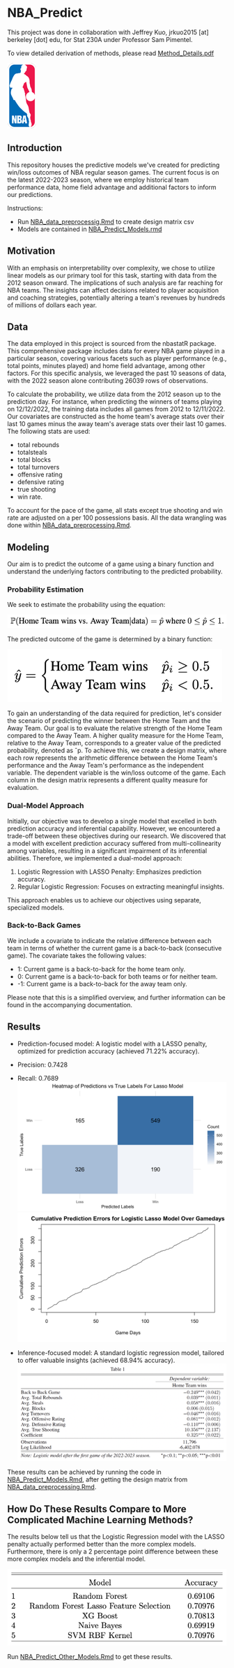 # NBA_Predict

This project was done in collaboration with Jeffrey Kuo, jrkuo2015 [at] berkeley [dot] edu, for Stat 230A under Professor Sam Pimentel.

To view detailed derivation of methods, please read [Method_Details.pdf](https://github.com/Ttantivi/NBA_Predict/blob/main/Method_Details.pdf)

![NBA Logo](./Images/nba_logo_small.png)

## Introduction

This repository houses the predictive models we've created for predicting win/loss outcomes of NBA regular season games. The current focus is on the latest 2022-2023 season, where we employ historical team performance data, home field advantage and additional factors to inform our predictions.

Instructions: 
* Run [NBA_data_preprocessig.Rmd](https://github.com/Ttantivi/NBA_Predict/blob/main/NBA_data_preprocessing.Rmd) to create design matrix csv
* Models are contained in [NBA_Predict_Models.rmd](https://github.com/Ttantivi/NBA_Predict/blob/main/NBA_Predict_Models.Rmd)

## Motivation

With an emphasis on interpretability over complexity, we chose to utilize linear models as our primary tool for this task, starting with data from the 2012 season onward. The implications of such analysis are far reaching for NBA teams. The insights can affect decisions related to player acquisition and coaching strategies, potentially altering a team's revenues by hundreds of millions of dollars each year.

## Data

The data employed in this project is sourced from the nbastatR package. This comprehensive package includes data for every NBA game played in a particular season, covering various facets such as player performance (e.g., total points, minutes played) and home field advantage, among other factors. For this specific analysis, we leveraged the past 10 seasons of data, with the 2022 season alone contributing 26039 rows of observations.

To calculate the probability, we utilize data from the 2012 season up to the prediction day. For instance, when predicting the winners of teams playing on 12/12/2022, the training data includes all games from 2012 to 12/11/2022. Our covariates are constructed as the home team's average stats over their last 10 games minus the away team's average stats over their last 10 games. The following stats are used: 
* total rebounds
* totalsteals
* total blocks
* total turnovers
* offensive rating
* defensive rating
* true shooting
* win rate. 

To account for the pace of the game, all stats except true shooting and win rate are adjusted on a per 100 possessions basis. All the data wrangling was done within [NBA_data_preprocessing.Rmd](https://github.com/Ttantivi/NBA_Predict/blob/main/NBA_data_preprocessing.Rmd).

## Modeling
Our aim is to predict the outcome of a game using a binary function and understand the underlying factors contributing to the predicted probability.

### Probability Estimation

We seek to estimate the probability using the equation:

![Equation 1](./Images/equation_1.png)

The predicted outcome of the game is determined by a binary function:

![Equation 2](./Images/equation_2.png)

To gain an understanding of the data required for prediction, let's consider the scenario of predicting the winner between the Home Team and the Away Team. Our goal is to evaluate the relative strength of the Home Team compared to the Away Team. A higher quality measure for the Home Team, relative to the Away Team, corresponds to a greater value of the predicted probability, denoted as ˆp. To achieve this, we create a design matrix, where each row represents the arithmetic difference between the Home Team's performance and the Away Team's performance as the independent variable. The dependent variable is the win/loss outcome of the game. Each column in the design matrix represents a different quality measure for evaluation.

### Dual-Model Approach

Initially, our objective was to develop a single model that excelled in both prediction accuracy and inferential capability. However, we encountered a trade-off between these objectives during our research. We discovered that a model with excellent prediction accuracy suffered from multi-collinearity among variables, resulting in a significant impairment of its inferential abilities. Therefore, we implemented a dual-model approach:

1. Logistic Regression with LASSO Penalty: Emphasizes prediction accuracy.
2. Regular Logistic Regression: Focuses on extracting meaningful insights.

This approach enables us to achieve our objectives using separate, specialized models.

### Back-to-Back Games

We include a covariate to indicate the relative difference between each team in terms of whether the current game is a back-to-back (consecutive game). The covariate takes the following values:
- 1: Current game is a back-to-back for the home team only.
- 0: Current game is a back-to-back for both teams or for neither team.
- -1: Current game is a back-to-back for the away team only.

Please note that this is a simplified overview, and further information can be found in the accompanying documentation.

## Results
* Prediction-focused model: A logistic model with a LASSO penalty, optimized for prediction accuracy (achieved 71.22% accuracy).
* Precision: 0.7428
* Recall: 0.7689
![Confusion Matrix](./Images/heatmap_lasso.png)
![Model Performance Over time](./Images/lasso_plot.png)

* Inference-focused model: A standard logistic regression model, tailored to offer valuable insights (achieved 68.94% accuracy).
![Summary table](./Images/Logistic_Summary.png)

These results can be achieved by running the code in [NBA_Predict_Models.Rmd](https://github.com/Ttantivi/NBA_Predict/blob/main/NBA_Predict_Models.Rmd), after getting the design matrix from [NBA_data_preprocessing.Rmd](https://github.com/Ttantivi/NBA_Predict/blob/main/NBA_data_preprocessing.Rmd).

## How Do These Results Compare to More Complicated Machine Learning Methods?
The results below tell us that the Logistic Regression model with the LASSO penalty actually performed better than the more complex models. Furthermore, there is only a 2 percentage point difference between these more complex models and the inferential model.

![Accuracy Summaries](./Images/model_accuracies.png)

Run [NBA_Predict_Other_Models.Rmd](https://github.com/Ttantivi/NBA_Predict/blob/main/NBA_Predict_Other_Models.Rmd) to get these results.
